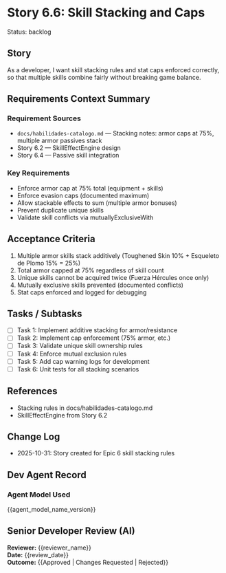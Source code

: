 # Story 6.6: Skill Stacking and Caps

Status: backlog

## Story
As a developer,
I want skill stacking rules and stat caps enforced correctly,
so that multiple skills combine fairly without breaking game balance.

## Requirements Context Summary

### Requirement Sources
- `docs/habilidades-catalogo.md` — Stacking notes: armor caps at 75%, multiple armor passives stack
- Story 6.2 — SkillEffectEngine design
- Story 6.4 — Passive skill integration

### Key Requirements
- Enforce armor cap at 75% total (equipment + skills)
- Enforce evasion caps (documented maximum)
- Allow stackable effects to sum (multiple armor bonuses)
- Prevent duplicate unique skills
- Validate skill conflicts via mutuallyExclusiveWith

## Acceptance Criteria

1. Multiple armor skills stack additively (Toughened Skin 10% + Esqueleto de Plomo 15% = 25%)
2. Total armor capped at 75% regardless of skill count
3. Unique skills cannot be acquired twice (Fuerza Hércules once only)
4. Mutually exclusive skills prevented (documented conflicts)
5. Stat caps enforced and logged for debugging

## Tasks / Subtasks

- [ ] Task 1: Implement additive stacking for armor/resistance
- [ ] Task 2: Implement cap enforcement (75% armor, etc.)
- [ ] Task 3: Validate unique skill ownership rules
- [ ] Task 4: Enforce mutual exclusion rules
- [ ] Task 5: Add cap warning logs for development
- [ ] Task 6: Unit tests for all stacking scenarios

## References
- Stacking rules in docs/habilidades-catalogo.md
- SkillEffectEngine from Story 6.2

## Change Log
- 2025-10-31: Story created for Epic 6 skill stacking rules

## Dev Agent Record
### Agent Model Used
{{agent_model_name_version}}

## Senior Developer Review (AI)
**Reviewer:** {{reviewer_name}}  
**Date:** {{review_date}}  
**Outcome:** {{Approved | Changes Requested | Rejected}}
